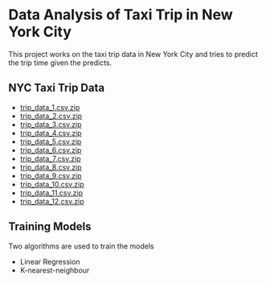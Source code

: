 <h1>Data Analysis of Taxi Trip in New York City</h1>
<p>This project works on the taxi trip data in New York City and tries to predict the trip time given the predicts.</p>

<h2>NYC Taxi Trip Data</h2>
<ul>
<li><a href="https://nyctaxitrips.blob.core.windows.net/data/trip_data_1.csv.zip">trip_data_1.csv.zip</a></li>
<li><a href="https://nyctaxitrips.blob.core.windows.net/data/trip_data_2.csv.zip">trip_data_2.csv.zip</a></li>
<li><a href="https://nyctaxitrips.blob.core.windows.net/data/trip_data_3.csv.zip">trip_data_3.csv.zip</a></li>
<li><a href="https://nyctaxitrips.blob.core.windows.net/data/trip_data_4.csv.zip">trip_data_4.csv.zip</a></li>
<li><a href="https://nyctaxitrips.blob.core.windows.net/data/trip_data_5.csv.zip">trip_data_5.csv.zip</a></li>
<li><a href="https://nyctaxitrips.blob.core.windows.net/data/trip_data_6.csv.zip">trip_data_6.csv.zip</a></li>
<li><a href="https://nyctaxitrips.blob.core.windows.net/data/trip_data_7.csv.zip">trip_data_7.csv.zip</a></li>
<li><a href="https://nyctaxitrips.blob.core.windows.net/data/trip_data_8.csv.zip">trip_data_8.csv.zip</a></li>
<li><a href="https://nyctaxitrips.blob.core.windows.net/data/trip_data_9.csv.zip">trip_data_9.csv.zip</a></li>
<li><a href="https://nyctaxitrips.blob.core.windows.net/data/trip_data_10.csv.zip">trip_data_10.csv.zip</a></li>
<li><a href="https://nyctaxitrips.blob.core.windows.net/data/trip_data_11.csv.zip">trip_data_11.csv.zip</a></li>
<li><a href="https://nyctaxitrips.blob.core.windows.net/data/trip_data_12.csv.zip">trip_data_12.csv.zip</a></li>
</ul>

<h2>Training Models</h2>
<p>Two algorithms are used to train the models</p>
<ul>
<li><a>Linear Regression</a></li>
<li><a>K-nearest-neighbour</a></li>
</ul>
